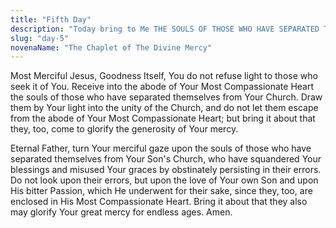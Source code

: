 ```yaml
---
title: "Fifth Day"
description: "Today bring to Me THE SOULS OF THOSE WHO HAVE SEPARATED THEMSELVES FROM MY CHURCH,* and immerse them in the ocean of My mercy. During My bitter Passion they tore at My Body and Heart, that is, My Church. As they return to unity with the Church, My wounds heal and in this way they alleviate My Passion."
slug: "day-5"
novenaName: "The Chaplet of The Divine Mercy"
---
```


Most Merciful Jesus, Goodness Itself, You do not refuse light to those who seek it of You. Receive into the abode of Your Most Compassionate Heart the souls of those who have separated themselves from Your Church. Draw them by Your light into the unity of the Church, and do not let them escape from the abode of Your Most Compassionate Heart; but bring it about that they, too, come to glorify the generosity of Your mercy.

Eternal Father, turn Your merciful gaze upon the souls of those who have separated themselves from Your Son's Church, who have squandered Your blessings and misused Your graces by obstinately persisting in their errors. Do not look upon their errors, but upon the love of Your own Son and upon His bitter Passion, which He underwent for their sake, since they, too, are enclosed in His Most Compassionate Heart. Bring it about that they also may glorify Your great mercy for endless ages. Amen.
